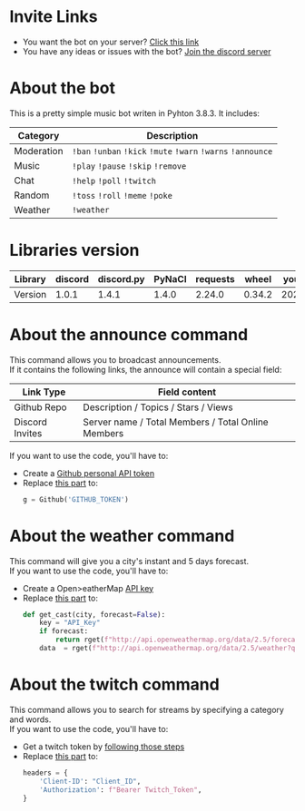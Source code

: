 # Invite Links
- You want the bot on your server? [Click this link](https://discord.com/api/oauth2/authorize?client_id=713781013830041640&permissions=334622423&scope=bot)
- You have any ideas or issues with the bot? [Join the discord server](https://discord.gg/kGTku7H)

# About the bot
This is a pretty simple music bot writen in Pyhton 3.8.3. It includes:

| Category |                        Description                          |
|----------|-------------------------------------------------------------|
|Moderation|`!ban` `!unban` `!kick` `!mute`  `!warn` `!warns` `!announce`|
|Music     |`!play` `!pause` `!skip` `!remove`                           |
|Chat      |`!help` `!poll` `!twitch`                                    |
|Random    |`!toss` `!roll` `!meme` `!poke`                              |
|Weather   |`!weather`                                                   |

# Libraries version
| Library | discord |discord.py|  PyNaCl |requests |  wheel  |youtube-dl |
|---------|---------|----------|---------|---------|---------|-----------|
| Version |  1.0.1  |   1.4.1  |  1.4.0  |  2.24.0 |  0.34.2 |2020.6.16.1|

# About the announce command
This command allows you to broadcast announcements.<br>
If it contains the following links, the announce will contain a special field:

|   Link Type   |                   Field content                  |
|---------------|--------------------------------------------------|
|Github Repo    |Description / Topics / Stars / Views              |
|Discord Invites|Server name / Total Members / Total Online Members|

If you want to use the code, you'll have to:
- Create a [Github personal API token](https://docs.github.com/en/github/authenticating-to-github/creating-a-personal-access-token)
- Replace [this part](https://github.com/MrSpaar/discord-bot/blob/master/cogs/admin.py#L111) to:
  ```python
  g = Github('GITHUB_TOKEN')
  ```

# About the weather command
This command will give you a city's instant and 5 days forecast.<br>
If you want to use the code, you'll have to:
- Create a Open>eatherMap [API key](https://home.openweathermap.org/api_keys)
- Replace [this part](https://github.com/MrSpaar/discord-bot/blob/master/cogs/weather.py#L18-L21) to:
  ```python
  def get_cast(city, forecast=False):
      key = "API_Key"
      if forecast:
          return rget(f"http://api.openweathermap.org/data/2.5/forecast?q={city}&units=metric&APPID={key}").json()
      data  = rget(f"http://api.openweathermap.org/data/2.5/weather?q={city}&units=metric&APPID={key}").json()
  ```

# About the twitch command
This command allows you to search for streams by specifying a category and words.<br>
If you want to use the code, you'll have to:
- Get a twitch token by [following those steps](https://dev.twitch.tv/docs/authentication)
- Replace [this part](https://github.com/MrSpaar/discord-bot/blob/master/cogs/chat.py#L51-L54) to:
  ```python
  headers = {
      'Client-ID': "Client_ID",
      'Authorization': f"Bearer Twitch_Token",
  }
  ```
